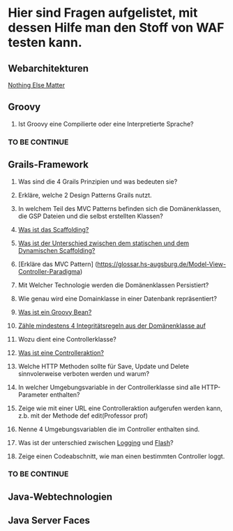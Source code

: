 # Hier sind Fragen aufgelistet, mit dessen Hilfe man den Stoff von WAF testen kann.

## Webarchitekturen

[Nothing Else Matter](https://www.youtube.com/watch?v=x7bIbVlIqEc)

## Groovy

1. Ist Groovy eine Compilierte oder eine Interpretierte Sprache?

### TO BE CONTINUE

## Grails-Framework

1. Was sind die 4 Grails Prinzipien und was bedeuten sie?

2. Erkläre, welche 2 Design Patterns Grails nutzt. 

3. In welchem Teil des MVC Patterns befinden sich die Domänenklassen, die GSP Dateien und die selbst erstellten Klassen?

4. [Was ist das Scaffolding?](https://de.wikipedia.org/wiki/Scaffolding) 

5. [Was ist der Unterschied zwischen dem statischen und dem Dynamischen Scaffolding?](http://www.careerride.com/view/what-is-the-difference-between-static-and-dynamic-scaffolding-ruby-on-rails-2430.aspx)

6. [Erkläre das MVC Pattern] (https://glossar.hs-augsburg.de/Model-View-Controller-Paradigma)

7. Mit Welcher Technologie werden die Domänenklassen Persistiert?

8. Wie genau wird eine Domainklasse in einer Datenbank repräsentiert?

9. [Was ist ein Groovy Bean?](http://mrhaki.blogspot.de/2009/08/groovy-goodness-groovybeans-simpler.html)

10. [Zähle mindestens 4 Integritätsregeln aus der Domänenklasse auf](https://docs.grails.org/latest/ref/Constraints/Usage.html)

11. Wozu dient eine Controllerklasse?

12. [Was ist eine Controlleraktion?](http://docs.grails.org/latest/guide/theWebLayer.html#understandingControllersAndActions)

13. Welche HTTP Methoden sollte für Save, Update und Delete sinnvolerweise verboten werden und warum?

14. In welcher Umgebungsvariable in der Controllerklasse sind alle HTTP-Parameter enthalten?

15. Zeige wie mit einer URL eine Controlleraktion aufgerufen werden kann, z.b. mit der Methode def edit(Professor prof)

16. Nenne 4 Umgebungsvariablen die im Controller enthalten sind.

17. Was ist der unterschied zwischen [Logging](http://docs.grails.org/3.2.1/ref/Plug-ins/logging.html) und [Flash](https://docs.grails.org/latest/ref/Controllers/flash.html)?

18. Zeige einen Codeabschnitt, wie man einen bestimmten Controller loggt.

### TO BE CONTINUE


## Java-Webtechnologien

## Java Server Faces


